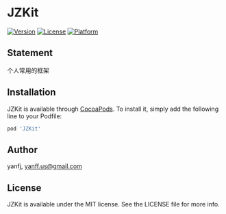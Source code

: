 # JZKit

[![Version](https://img.shields.io/cocoapods/v/JZKit.svg?style=flat)](https://cocoapods.org/pods/JZKit)
[![License](https://img.shields.io/cocoapods/l/JZKit.svg?style=flat)](https://cocoapods.org/pods/JZKit)
[![Platform](https://img.shields.io/cocoapods/p/JZKit.svg?style=flat)](https://cocoapods.org/pods/JZKit)

## Statement

个人常用的框架

## Installation

JZKit is available through [CocoaPods](https://cocoapods.org). To install
it, simply add the following line to your Podfile:

```ruby
pod 'JZKit'
```

## Author

yanfj, yanff.us@gmail.com

## License

JZKit is available under the MIT license. See the LICENSE file for more info.
